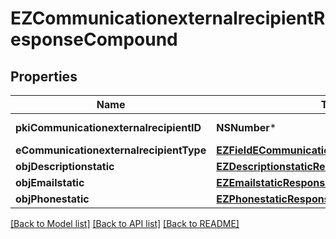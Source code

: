 # EZCommunicationexternalrecipientResponseCompound

## Properties
Name | Type | Description | Notes
------------ | ------------- | ------------- | -------------
**pkiCommunicationexternalrecipientID** | **NSNumber*** | The unique ID of the Communicationexternalrecipient | 
**eCommunicationexternalrecipientType** | [**EZFieldECommunicationexternalrecipientType***](EZFieldECommunicationexternalrecipientType.md) |  | 
**objDescriptionstatic** | [**EZDescriptionstaticResponseCompound***](EZDescriptionstaticResponseCompound.md) |  | 
**objEmailstatic** | [**EZEmailstaticResponseCompound***](EZEmailstaticResponseCompound.md) |  | [optional] 
**objPhonestatic** | [**EZPhonestaticResponseCompound***](EZPhonestaticResponseCompound.md) |  | [optional] 

[[Back to Model list]](../README.md#documentation-for-models) [[Back to API list]](../README.md#documentation-for-api-endpoints) [[Back to README]](../README.md)


